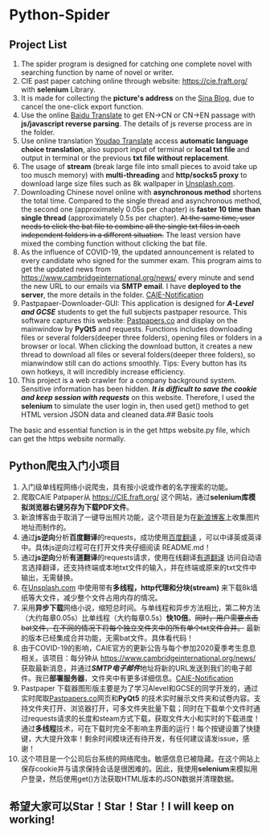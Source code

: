 # Python-Spider

## Project List

1. The spider program is designed for catching one complete novel with searching function by name of novel or writer.
2. CIE past paper catching online through website: <https://cie.fraft.org/> with **selenium** Library.
3. It is made for collecting the **picture's address** on the [Sina Blog](http://blog.sina.com.cn/), due to cancel the one-click export function.
4. Use the online [Baidu Translate](https://fanyi.baidu.com) to get EN->CN or CN->EN passage with **js/javascript reverse parsing**. The details of js reverse process are in the folder.
5. Use online translation [Youdao Translate](http://fanyi.youdao.com) access **automatic language choice translation**, also support input of terminal or **local txt file** and output in terminal or the previous **txt file without replacement**.
6. The usage of **stream** (break large file into small pieces to avoid take up too musch memory) with **multi-threading** and **http/socks5 proxy** to download large size files such as 8k wallpaper in [Unsplash.com](https://www.unsplash.com).
7. Downloading Chinese novel online with **asynchronous method** shortens the total time. Compared to the single thread and asynchronous method, the second one (approximately 0.05s per chapter) is **faster 10 time than single thread** (approximately 0.5s per chapter).
~~At the same time, user needs to click the bat file to combine all the single txt files in each independent folders in a different situation.~~ The least version have mixed the combing function without clicking the bat file.
8. As the influence of COVID-19, the updated announcement is related to every candidate who signed for the summer exam. This program aims to get the updated news from <https://www.cambridgeinternational.org/news/> every minute and send the new URL to our emails via **SMTP email**. I have **deployed to the server**, the more details in the folder. [CAIE-Notification](https://github.com/YHPeter/Python-Web-Crawler/tree/master/CAIE-Notification-via-SMTP-Email)
9. Pastpapaer-Downloader-GUI: This application is designed for ***A-Level and GCSE*** students to get the full subjects pastpaper resource. This software captures this website: [Pastpapers.co](https://pastpapers.co) and display on the mainwindow by **PyQt5** and requests. Functions includes downloading files or several folders(deeper three folders), opening files or folders in a browser or local. When clicking the download button, it creates a new thread to download all files or several folders(deeper three folders), so mianwindow still can do actions smoothly. Tips: Every button has its own hotkeys, it will incredibly increase efficiency.
10. This project is a web crawler for a company background system. Sensitive information has been hidden. ***It is difficult to save the cookie and keep session with requests*** on this website. Therefore, I used the **selenium** to simulate the user login in, then used get() method to get HTML version JSON data and cleaned data.## Basic tools

The basic and essential function is in the get https website.py file, which can get the https website normally.

## Python爬虫入门小项目

1. 入门级单线程网络小说爬虫，具有按小说或作者的名字搜索的功能。
2. 爬取CAIE Patpaper从 <https://CIE.fraft.org/> 这个网站，通过**selenium库模拟浏览器右键另存为下载PDF文件**。
3. 新浪博客由于取消了一键导出照片功能，这个项目是为在[新浪博客](http://blog.sina.com.cn/)上收集图片地址而制作的。
4. 通过**js逆向**分析**百度翻译**的requests，成功使用[百度翻译](https://fanyi.baidu.com) ，可以中译英或英译中。具体js逆向过程可在打开文件夹仔细阅读 README.md！
5. 通过**js逆向**分析**有道翻译**的requests请求，使用在线翻译[有道翻译](http://fanyi.youdao.com) 访问自动语言选择翻译，还支持终端或本地txt文件的输入，并在终端或原来的txt文件中输出，无需替换。
6. 在[Unsplash.com](https://www.unsplash.com) 中使用带有**多线程，http代理和分块(stream)** 来下载8k墙纸等大文件，减少整个文件占用内存的情况。
7. 采用**异步下载**网络小说，缩短总时间。与单线程和异步方法相比，第二种方法（大约每章0.05s）比单线程（大约每章0.5s）**快10倍**。~~同时，用户需要点击bat文件，在不同的情况下将每个独立文件夹中的所有单个txt文件合并。~~ 最新的版本已经集成合并功能，无需bat文件。具体看代码！
8. 由于COVID-19的影响，CAIE官方的更新公告与每个参加2020夏季考生息息相关。该项目：每分钟从 <https://www.cambridgeinternational.org/news/> 获取最新消息，并通过***SMTP电子邮件***地址将新的URL发送到我们的电子邮件。我已**部署服务器**，文件夹中有更多详细信息。[CAIE-Notification](https://github.com/YHPeter/Python-Web-Crawler/tree/master/CAIE-Notification-via-SMTP-Email)
9. Pastpaper 下载器图形版主要是为了学习Alevel和GCSE的同学开发的，通过实时爬取[Pastpapers.co](https://pastpapers.co)网页和**PyQt5** 的技术实时展示文件夹和试卷内容。支持文件夹打开、浏览器打开，可多文件夹批量下载；同时在下载单个文件时通过requests请求的长度和steam方式下载，获取文件大小和实时的下载进度！通过**多线程**技术，可在下载时完全不影响主界面的运行！每个按键设置了快捷键，大大提升效率！剩余时间模块还有待开发，有任何建议请发issue，感谢！
10. 这个项目是一个公司后台系统的网络爬虫。敏感信息已被隐藏。在这个网站上保存cookie并与请求保持会话是很困难的。因此，我使用**selenium**来模拟用户登录，然后使用get()方法获取HTML版本的JSON数据并清理数据。

## 希望大家可以Star！Star！Star！I will keep on working!
